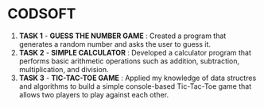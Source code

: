 # CODSOFT

01. **TASK 1** - **GUESS THE NUMBER GAME** : Created a program that generates a random number and asks the user to guess it.
02. **TASK 2** - **SIMPLE CALCULATOR** : Developed a calculator program that performs basic arithmetic operations such as addition, subtraction, multiplication, and division.
03. **TASK 3** - **TIC-TAC-TOE GAME** : Applied my knowledge of data structres and algorithms to build a simple console-based Tic-Tac-Toe game that allows two players to play against each other.
